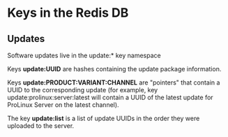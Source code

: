 # Keys in the Redis DB

## Updates
Software updates live in the update:* key namespace

Keys **update:UUID** are hashes containing the update package information.

Keys **update:PRODUCT:VARIANT:CHANNEL** are "pointers" that contain a UUID to 
the corresponding update (for example, key update:prolinux:server:latest will 
contain a UUID of the latest update for ProLinux Server on the latest channel).

The key **update:list** is a list of update UUIDs in the order they were uploaded 
to the server.